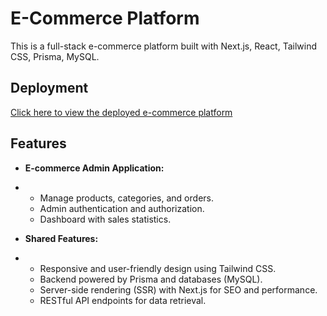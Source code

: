 # E-Commerce Platform

This is a full-stack e-commerce platform built with Next.js, React, Tailwind CSS, Prisma, MySQL.

## Deployment
[Click here to view the deployed e-commerce platform](https://nextjs-ecommerce-project-admin-phzmbdhyf-vkng1104s-projects.vercel.app/)

## Features

- **E-commerce Admin Application:**
- 
  - Manage products, categories, and orders.
  - Admin authentication and authorization.
  - Dashboard with sales statistics.

- **Shared Features:**
- 
  - Responsive and user-friendly design using Tailwind CSS.
  - Backend powered by Prisma and databases (MySQL).
  - Server-side rendering (SSR) with Next.js for SEO and performance.
  - RESTful API endpoints for data retrieval.
